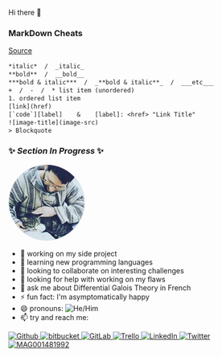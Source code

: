 Hi there 👋

### MarkDown Cheats

[Source](https://www.markdownguide.org/basic-syntax/)

    *italic*  /  _italic_
    **bold**  /  __bold__
    ***bold & italic***  /  _**bold & italic**_  /  ___etc___
    +  /  -  /  * list item (unordered)
    1. ordered list item
    [link](href)
    [`code`][label]    &    [label]: <href> "Link Title"
    ![image-title](image-src)
    > Blockquote


### ✨ _Section In Progress_ ✨

<img alt="micheeell" style="border-radius: 50% !important; overflow: hidden; background-color: #e1e4e8 !important; border: 1px solid #e1e4e8 !important;" src="https://raw.githubusercontent.com/micheeell/micheeell/master/img/profile.jpg"/>

- 🔭 working on my side project
- 🌱 learning new programming languages
- 👯 looking to collaborate on interesting challenges
- 🤔 looking for help with working on my flaws
- 💬 ask me about Differential Galois Theory in French
- ⚡ fun fact: I'm asymptomatically happy
- 😄 pronouns: ![He/Him](https://pronoun.cyou/x/y?subject=He&object=Him&height=19)
- 📫 try and reach me: 
<a href="https://github.com/micheeell/">
  <img alt="Github" title="Github" width="24px" src="https://cdn.jsdelivr.net/npm/simple-icons@v3/icons/github.svg" />
</a>
<a href="https://bitbucket.org/micheeel/">
  <img alt="bitbucket" title="bitbucket" width="24px" src="https://cdn.jsdelivr.net/npm/simple-icons@v3/icons/bitbucket.svg" />
</a>
<a href="https://gitlab.com/micheeel">
  <img alt="GitLab" title="GitLab" width="24px" src="https://cdn.jsdelivr.net/npm/simple-icons@v3/icons/gitlab.svg" />
</a>
<a href="https://trello.com/mayoul">
  <img alt="Trello" title="Trello" width="24px" src="https://cdn.jsdelivr.net/npm/simple-icons@v3/icons/trello.svg" />
</a>
<a href="https://www.linkedin.com/in/michaelayoul/">
  <img alt="LinkedIn" title="LinkedIn" width="22px" src="https://cdn.jsdelivr.net/npm/simple-icons@v3/icons/linkedin.svg" />
</a>
<a href="https://twitter.com/mayoul26" target="_blank">
  <img alt="Twitter" title="Twitter" width="24px" src="https://cdn.jsdelivr.net/npm/simple-icons@v3/icons/twitter.svg" />
</a>
<a href="https://magento.com/" target="_blank" title="MAG001481992">
  <img alt="MAG001481992" title="MAG001481992" width="22px" src="https://cdn.jsdelivr.net/npm/simple-icons@v3/icons/magento.svg" />
</a>
